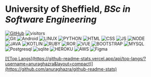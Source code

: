 
# University of Sheffield, _BSc in Software Engineering_  
[![GitHub](https://img.shields.io/badge/dynamic/json?logo=github&label=GitHub&labelColor=495867&color=495867&query=%24.data.totalSubs&url=https%3A%2F%2Fapi.spencerwoo.com%2Fsubstats%2F%3Fsource%3Dgithub%26queryKey%3Dhayschan&style=flat-square)](https://github.com/terenzzzz)
![visitors](https://visitor-badge.glitch.me/badge?page_id=terenzzzz&left_color=green&right_color=red)   
![Git](https://img.shields.io/badge/-Git-F05032?style=for-the-badge&logo=git&logoColor=white)
![Android](https://img.shields.io/badge/Android-3DDC84?style=for-the-badge&logo=android&logoColor=white)
![LINUX](https://img.shields.io/badge/Linux-FCC624?style=for-the-badge&logo=linux&logoColor=black)
![PYTHON](https://img.shields.io/badge/Python-3776AB?style=for-the-badge&logo=python&logoColor=white)
![HTML](https://img.shields.io/badge/HTML-239120?style=for-the-badge&logo=html5&logoColor=white)
![CSS](https://img.shields.io/badge/CSS-239120?&style=for-the-badge&logo=css3&logoColor=white)
![JS](https://img.shields.io/badge/JavaScript-F7DF1E?style=for-the-badge&logo=javascript&logoColor=black)
![NODE](https://img.shields.io/badge/Node.js-43853D?style=for-the-badge&logo=node.js&logoColor=white)
![JAVA](https://img.shields.io/badge/Java-ED8B00?style=for-the-badge&logo=java&logoColor=white)
![KOTLIN](https://img.shields.io/badge/Kotlin-0095D5?&style=for-the-badge&logo=kotlin&logoColor=white)
![RUBY](https://img.shields.io/badge/Ruby-CC342D?style=for-the-badge&logo=ruby&logoColor=white)
![ROR](https://img.shields.io/badge/Ruby_on_Rails-CC0000?style=for-the-badge&logo=ruby-on-rails&logoColor=white)
![VUE](https://img.shields.io/badge/Vue.js-35495E?style=for-the-badge&logo=vue.js&logoColor=4FC08D)
![BOOTSTRAP](https://img.shields.io/badge/Bootstrap-563D7C?style=for-the-badge&logo=bootstrap&logoColor=white)
![MYSQL](https://img.shields.io/badge/MySQL-00000F?style=for-the-badge&logo=mysql&logoColor=white)
![Postgresql](https://img.shields.io/badge/PostgreSQL-316192?style=for-the-badge&logo=postgresql&logoColor=white)
![sqlite](https://img.shields.io/badge/SQLite-07405E?style=for-the-badge&logo=sqlite&logoColor=white)
![HEROKU](https://img.shields.io/badge/Heroku-430098?style=for-the-badge&logo=heroku&logoColor=white)
![AWS](https://img.shields.io/badge/Amazon_AWS-232F3E?style=for-the-badge&logo=amazon-aws&logoColor=white)
![Figma](https://img.shields.io/badge/Figma-F24E1E?style=for-the-badge&logo=figma&logoColor=white)




<a href="https://github.com/terenzzzz">
<!--   <img align="center" src="https://github-readme-stats.vercel.app/api?username=terenzzzz&count_private=true&show_icons=true" /> -->
 [![Top Langs](https://github-readme-stats.vercel.app/api/top-langs/?username=anuraghazra&layout=compact)](https://github.com/anuraghazra/github-readme-stats)

</a>

